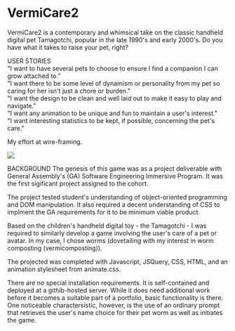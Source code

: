# VermiCare2
VermiCare2 is a contemporary and whimsical take on the classic handheld digital pet Tamagotchi, popular in the late 1990's and early 2000's. Do you have what it takes to raise your pet, right?

USER STORIES<br>
"I want to have several pets to choose to ensure I find a companion I can grow attached to."<br>
"I want there to be some level of dynamism or personality from my pet so caring for her isn't just a chore or burden."<br>
"I want the design to be clean and well laid out to make it easy to play and navigate."<br>
"I want any animation to be unique and fun to maintain a user's interest."<br>
"I want interesting statistics to be kept, if possible, concerning the pet's care."<br>

My effort at wire-framing.

<img src="https://user-images.githubusercontent.com/59627995/153038515-fb8e5569-6317-48b5-bffc-1c95cfd1dec0.png"/>

BACKGROUND
The genesis of this game was as a project deliverable with General Assembly's (GA) Software Engineering Immersive Program. It was the first sigificant project assigned to the cohort.

The project tested student's understanding of object-oriented programming and DOM manipulation. It also required a decent understanding of CSS to implment the GA requirements for it to be  minimum viable product.

Based on the children's handheld digital toy - the Tamagotchi - I was required to similarly develop a game involving the user's care of a pet or avatar. In my case, I chose worms (dovetailing with my interest in worm composting (vermicomposting)).

The projected was completed with Javascript, JSQuery, CSS, HTML, and an animation stylesheet from animate.css.

There are no special installation requirements. It is self-contained and deployed at a githib-hosted server. While it does need additional work before it becomes a suitable part of a portfolio, basic functionality is there. One noticeable charactersistic, however, is the use of an ordinary prompt that retrieves the user's name choice for their pet worm as well as initiates the game.
